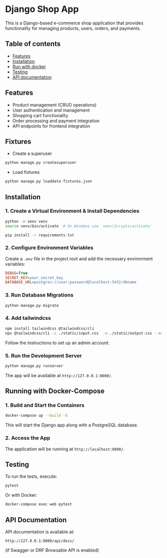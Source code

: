 # Django Shop App

This is a Django-based e-commerce shop application that provides functionality for managing products, users, orders, and payments.

## Table of contents
- [Features](#features)
- [Installation](#installation)
- [Run with docker](#running-with-docker-compose)
- [Testing](#testing)
- [API documentation](#api-documentation)

## Features

- Product management (CRUD operations)
- User authentication and management
- Shopping cart functionality
- Order processing and payment integration
- API endpoints for frontend integration

## Fixtures
- Create a superuser
```bash
python manage.py createsuperuser
```
- Load fixtures
```bash
python manage.py loaddata fixtures.json
```

## Installation

### 1. Create a Virtual Environment & Install Dependencies
```bash
python -m venv venv
source venv/bin/activate  # On Windows use `venv\Scripts\activate`
```
```bash
pip install -r requirements.txt
```

### 2. Configure Environment Variables
Create a `.env` file in the project root and add the necessary environment variables:
```ini
DEBUG=True
SECRET_KEY=your_secret_key
DATABASE_URL=postgres://user:password@localhost:5432/dbname
```

### 3. Run Database Migrations
```bash
python manage.py migrate
```

### 4. Add tailwindcss
```bash
npm install tailwindcss @tailwindcss/cli
npx @tailwindcss/cli -i ./static/input.css  -o ./static/output.css --minify
```
Follow the instructions to set up an admin account.

### 5. Run the Development Server
```bash
python manage.py runserver
```
The app will be available at `http://127.0.0.1:8000/`.

## Running with Docker-Compose

### 1. Build and Start the Containers
```bash
docker-compose up --build -d
```
This will start the Django app along with a PostgreSQL database.

### 2. Access the App
The application will be running at `http://localhost:8000/`.

## Testing
To run the tests, execute:
```bash
pytest
```
Or with Docker:
```bash
docker-compose exec web pytest
```

## API Documentation
API documentation is available at:
```
http://127.0.0.1:8000/api/docs/
```
(if Swagger or DRF Browsable API is enabled)
